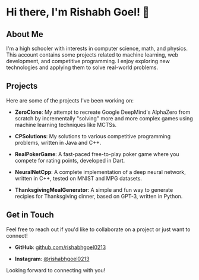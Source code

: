 # Hi there, I'm Rishabh Goel! 👋

## About Me

I'm a high schooler with interests in computer science, math, and physics. This account contains some projects related to machine learning, web development, and competitive programming. I enjoy exploring new technologies and applying them to solve real-world problems.

## Projects

Here are some of the projects I've been working on:

- **ZeroClone**: My attempt to recreate Google DeepMind's AlphaZero from scratch by incrementally "solving" more and more complex games using machine learning techniques like MCTSs.

- **CPSolutions**: My solutions to various competitive programming problems, written in Java and C++.
  
- **RealPokerGame**: A fast-paced free-to-play poker game where you compete for rating points, developed in Dart.

- **NeuralNetCpp**: A complete implementation of a deep neural network, written in C++, tested on MNIST and MPG datasets.
  
- **ThanksgivingMealGenerator**: A simple and fun way to generate recipies for Thanksgiving dinner, based on GPT-3, written in Python. 

## Get in Touch

Feel free to reach out if you'd like to collaborate on a project or just want to connect!

- **GitHub**: [github.com/rishabhgoel0213](https://github.com/rishabhgoel0213)

- **Instagram**: [@rishabhgoel0213](https://www.instagram.com/rishabhgoel0213/)

Looking forward to connecting with you!
